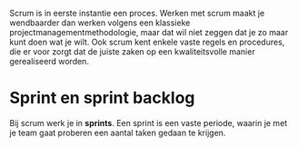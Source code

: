 Scrum is in eerste instantie een proces. Werken met scrum maakt je wendbaarder dan werken volgens een klassieke projectmanagementmethodologie, maar dat wil niet zeggen dat je zo maar kunt doen wat je wilt. Ook scrum kent enkele vaste regels en procedures, die er voor zorgt dat de juiste zaken op een kwaliteitsvolle manier gerealiseerd worden.




# Sprint en sprint backlog

Bij scrum werk je in **sprints**. Een sprint is een vaste periode, waarin je met je team gaat proberen een aantal taken gedaan te krijgen. 

